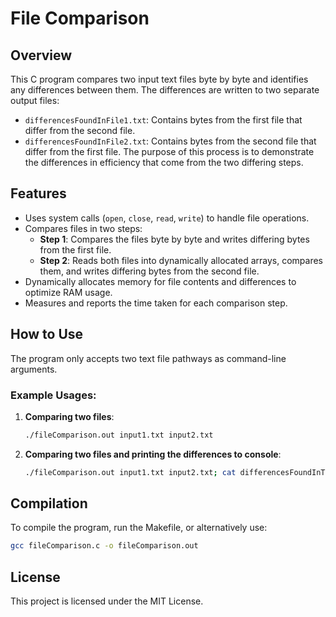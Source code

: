 # File Comparison 

## Overview

This C program compares two input text files byte by byte and identifies any differences between them. The differences are written to two separate output files: 
- `differencesFoundInFile1.txt`: Contains bytes from the first file that differ from the second file.
- `differencesFoundInFile2.txt`: Contains bytes from the second file that differ from the first file.
The purpose of this process is to demonstrate the differences in efficiency that come from the two differing steps.

## Features

- Uses system calls (`open`, `close`, `read`, `write`) to handle file operations.
- Compares files in two steps:
  - **Step 1**: Compares the files byte by byte and writes differing bytes from the first file.
  - **Step 2**: Reads both files into dynamically allocated arrays, compares them, and writes differing bytes from the second file.
- Dynamically allocates memory for file contents and differences to optimize RAM usage.
- Measures and reports the time taken for each comparison step.

## How to Use

The program only accepts two text file pathways as command-line arguments.

### Example Usages:

1. **Comparing two files**:
   ```bash
   ./fileComparison.out input1.txt input2.txt

2. **Comparing two files and printing the differences to console**:
   ```bash
   ./fileComparison.out input1.txt input2.txt; cat differencesFoundInText1.txt differencesFoundInFile2.txt;
   
## Compilation

To compile the program, run the Makefile, or alternatively use:
  ```bash
  gcc fileComparison.c -o fileComparison.out
  ```
## License

This project is licensed under the MIT License.
